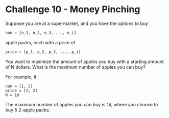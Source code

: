 # Challenge 10 - Money Pinching

Suppose you are at a supermarket, and you have the options to buy

```Python
num = [n_1, n_2, n_3, ..., n_i]
```

apple packs, each with a price of 

```Python
price = [p_1, p_2, p_3, ..., p_i]
```

You want to maximize the amount of apples you buy with a starting amount of N dollars. What is the maximum number of apples you can buy?

For example, if
```
num = [1, 2]
price = [2, 2]
N = 10
```
The maximum number of apples you can buy is `10`, where you choose to buy 5 2-apple packs.